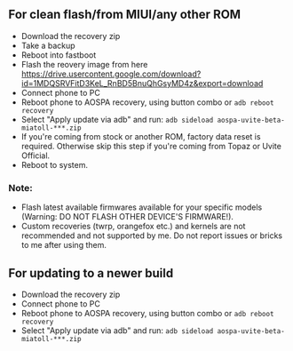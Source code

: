 ## For clean flash/from MIUI/any other ROM

- Download the recovery zip
- Take a backup
- Reboot into fastboot
- Flash the reovery image from here https://drive.usercontent.google.com/download?id=1MDQSRVFitD3KeL_RnBD5BnuQhGsyMD4z&export=download
- Connect phone to PC
- Reboot phone to AOSPA recovery, using button combo or `adb reboot recovery`
- Select "Apply update via adb" and run:
`adb sideload aospa-uvite-beta-miatoll-***.zip`
- If you're coming from stock or another ROM, factory data reset is required. Otherwise skip this step if you're coming from Topaz or Uvite Official.
- Reboot to system.

### Note:

- Flash latest available firmwares available for your specific models
(Warning: DO NOT FLASH OTHER DEVICE'S FIRMWARE!).
- Custom recoveries (twrp, orangefox etc.) and kernels are not recommended and not supported by me. Do not report issues or bricks to me after using them.

## For updating to a newer build

- Download the recovery zip
- Connect phone to PC
- Reboot phone to AOSPA recovery, using button combo or `adb reboot recovery`
- Select "Apply update via adb" and run:
`adb sideload aospa-uvite-beta-miatoll-***.zip`

